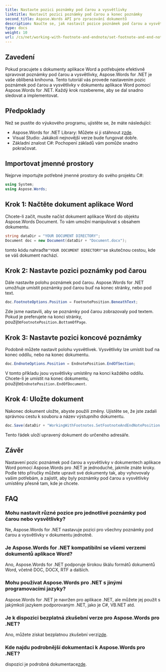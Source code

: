 ```yaml
---
title: Nastavte pozici poznámky pod čarou a vysvětlivky
linktitle: Nastavit pozici poznámky pod čarou a konec poznámky
second_title: Aspose.Words API pro zpracování dokumentů
description: Naučte se, jak nastavit pozice poznámek pod čarou a vysvětlivky v dokumentech aplikace Word pomocí Aspose.Words for .NET pomocí tohoto podrobného průvodce krok za krokem.
type: docs
weight: 10
url: /cs/net/working-with-footnote-and-endnote/set-footnote-and-end-note-position/
---
```

## Zavedení

Pokud pracujete s dokumenty aplikace Word a potřebujete efektivně spravovat poznámky pod čarou a vysvětlivky, Aspose.Words for .NET je vaše oblíbená knihovna. Tento tutoriál vás provede nastavením pozic poznámek pod čarou a vysvětlivky v dokumentu aplikace Word pomocí Aspose.Words for .NET. Každý krok rozebereme, aby se dal snadno sledovat a implementovat.

## Předpoklady

Než se pustíte do výukového programu, ujistěte se, že máte následující:

-  Aspose.Words for .NET Library: Můžete si ji stáhnout z[zde](https://releases.aspose.com/words/net/).
- Visual Studio: Jakákoli nejnovější verze bude fungovat dobře.
- Základní znalost C#: Pochopení základů vám pomůže snadno pokračovat.

## Importovat jmenné prostory

Nejprve importujte potřebné jmenné prostory do svého projektu C#:

```csharp
using System;
using Aspose.Words;
```

## Krok 1: Načtěte dokument aplikace Word

Chcete-li začít, musíte načíst dokument aplikace Word do objektu Aspose.Words Document. To vám umožní manipulovat s obsahem dokumentu.

```csharp
string dataDir = "YOUR DOCUMENT DIRECTORY";
Document doc = new Document(dataDir + "Document.docx");
```

 tomto kódu nahraďte`"YOUR DOCUMENT DIRECTORY"`se skutečnou cestou, kde se váš dokument nachází.

## Krok 2: Nastavte pozici poznámky pod čarou

Dále nastavíte polohu poznámek pod čarou. Aspose.Words for .NET umožňuje umístit poznámky pod čarou buď na konec stránky, nebo pod text.

```csharp
doc.FootnoteOptions.Position = FootnotePosition.BeneathText;
```

 Zde jsme nastavili, aby se poznámky pod čarou zobrazovaly pod textem. Pokud je preferujete na konci stránky, použijte`FootnotePosition.BottomOfPage`.

## Krok 3: Nastavte pozici koncové poznámky

Podobně můžete nastavit polohu vysvětlivek. Vysvětlivky lze umístit buď na konec oddílu, nebo na konec dokumentu.

```csharp
doc.EndnoteOptions.Position = EndnotePosition.EndOfSection;
```

 V tomto příkladu jsou vysvětlivky umístěny na konci každého oddílu. Chcete-li je umístit na konec dokumentu, použijte`EndnotePosition.EndOfDocument`.

## Krok 4: Uložte dokument

Nakonec dokument uložte, abyste použili změny. Ujistěte se, že jste zadali správnou cestu k souboru a název výstupního dokumentu.

```csharp
doc.Save(dataDir + "WorkingWithFootnotes.SetFootnoteAndEndNotePosition.docx");
```

Tento řádek uloží upravený dokument do určeného adresáře.

## Závěr

Nastavení pozic poznámek pod čarou a vysvětlivky v dokumentech aplikace Word pomocí Aspose.Words pro .NET je jednoduché, jakmile znáte kroky. Podle této příručky můžete upravit své dokumenty tak, aby vyhovovaly vašim potřebám, a zajistit, aby byly poznámky pod čarou a vysvětlivky umístěny přesně tam, kde je chcete.

## FAQ

### Mohu nastavit různé pozice pro jednotlivé poznámky pod čarou nebo vysvětlivky?

Ne, Aspose.Words for .NET nastavuje pozici pro všechny poznámky pod čarou a vysvětlivky v dokumentu jednotně.

### Je Aspose.Words for .NET kompatibilní se všemi verzemi dokumentů aplikace Word?

Ano, Aspose.Words for .NET podporuje širokou škálu formátů dokumentů Word, včetně DOC, DOCX, RTF a dalších.

### Mohu používat Aspose.Words pro .NET s jinými programovacími jazyky?

Aspose.Words for .NET je navržen pro aplikace .NET, ale můžete jej použít s jakýmkoli jazykem podporovaným .NET, jako je C#, VB.NET atd.

### Je k dispozici bezplatná zkušební verze pro Aspose.Words pro .NET?

 Ano, můžete získat bezplatnou zkušební verzi[zde](https://releases.aspose.com/).

### Kde najdu podrobnější dokumentaci k Aspose.Words pro .NET?

 dispozici je podrobná dokumentace[zde](https://reference.aspose.com/words/net/).